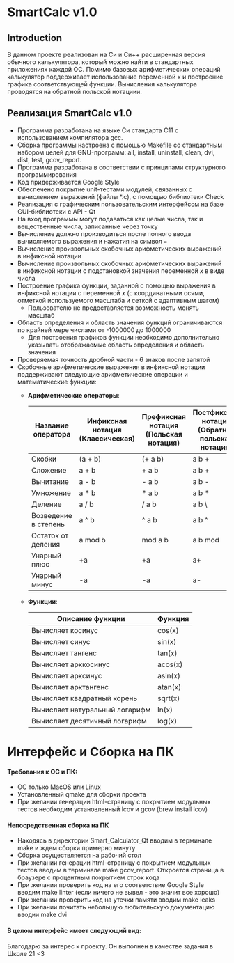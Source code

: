 # SmartCalc v1.0

## Introduction

В данном проекте реализован на Си и Си++ расширенная версия обычного калькулятора, который можно найти в стандартных приложениях каждой ОС. Помимо базовых арифметических операций калькулятор поддерживает использование переменной x и построение графика соответствующей функции. Вычисления калькулятора проводятся на обратной польской нотациии.


## Реализация SmartCalc v1.0

- Программа разработана на языке Си стандарта C11 с использованием компилятора gcc. 
- Сборка программы настроена с помощью Makefile со стандартным набором целей для GNU-программ: all, install, uninstall, clean, dvi, dist, test, gcov_report.
- Программа разработана в соответствии с принципами структурного программирования
- Код придерживается Google Style
- Обеспечено покрытие unit-тестами модулей, связанных с вычислением выражений (файлы *.c), с помощью библиотеки Check 
- Реализация с графическим пользовательским интерфейсом на базе GUI-библиотеки с API - Qt
- На вход программы могут подаваться как целые числа, так и вещественные числа, записанные через точку
- Вычисление должно производиться после полного ввода вычисляемого выражения и нажатия на символ `=`
- Вычисление произвольных скобочных арифметических выражений в инфиксной нотации
- Вычисление произвольных скобочных арифметических выражений в инфиксной нотации с подстановкой значения переменной _x_ в виде числа
- Построение графика функции, заданной с помощью выражения в инфиксной нотации с переменной _x_  (с координатными осями, отметкой используемого масштаба и сеткой с адаптивным шагом)
    - Пользователю не предоставляется возможность менять масштаб
- Область определения и область значения функций ограничиваются по крайней мере числами от -1000000 до 1000000
    - Для построения графиков функции необходимо дополнительно указывать отображаемые область определения и область значения
- Проверяемая точность дробной части - 6 знаков после запятой
- Скобочные арифметические выражения в инфиксной нотации поддерживают следующие арифметические операции и математические функции:
    - **Арифметические операторы**:

        | Название оператора | Инфиксная нотация <br /> (Классическая) | Префиксная нотация <br /> (Польская нотация) |  Постфиксная нотация <br /> (Обратная польская нотация) |
        | ------ | ------ | ------ | ------ |
        | Скобки | (a + b) | (+ a b) | a b + |
        | Сложение | a + b | + a b | a b + |
        | Вычитание | a - b | - a b | a b - |
        | Умножение | a * b | * a b | a b * |
        | Деление | a / b | / a b | a b \ |
        | Возведение в степень | a ^ b | ^ a b | a b ^ |
        | Остаток от деления | a mod b | mod a b | a b mod |
        | Унарный плюс | +a | +a | a+ |
        | Унарный минус | -a | -a | a- |
        

    - **Функции**:
  
        | Описание функции | Функция |   
        | ---------------- | ------- |  
        | Вычисляет косинус | cos(x) |   
        | Вычисляет синус | sin(x) |  
        | Вычисляет тангенс | tan(x) |  
        | Вычисляет арккосинус | acos(x) | 
        | Вычисляет арксинус | asin(x) | 
        | Вычисляет арктангенс | atan(x) |
        | Вычисляет квадратный корень | sqrt(x) |
        | Вычисляет натуральный логарифм | ln(x) | 
        | Вычисляет десятичный логарифм | log(x) |


# Интерфейс и Cборка на ПК

#### Требования к ОС и ПК:

- ОС только MacOS или Linux
- Установленный qmake для сборки проекта
- При желании генерации html-страницу с покрытием модульных тестов необходим установленный lcov и gcov (brew install lcov)

#### Непосредственная сборка на ПК

- Находясь в директории Smart_Calculator_Qt вводим в терминале make и ждем сборки примерно минуту
- Сборка осуществляется на рабочий стол
- При желании генерации html-страницу с покрытием модульных тестов вводим в терминале make gcov_report. Откроется страница в браузере с процентным покрытием строк кода
- При желании проверить код на его соответствие Google Style вводим make linter (если ничего не вывел - это значит все хорошо)
- При желании проверить код на утечки памяти вводим make leaks
- При желании почитать небольшую любительскую документацию вводии make dvi


#### В целом интерфейс имеет следующий вид:

[](img/1.png)

[](img/2.png)

[](img/3.png)




Благодарю за интерес к проекту. Он выполнен в качестве задания в Школе 21 <3
